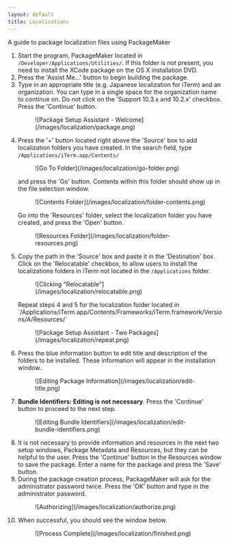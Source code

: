 ```yaml
---
layout: default
title: Localizations
---
```


A guide to package localization files using PackageMaker

1.  Start the program, PackageMaker located in
    `/Developer/Applications/Utilities/`. If this folder is not present,
    you need to install the XCode package on the OS X installation DVD.
2.  Press the 'Assist Me...' button to begin building the package.
3.  Type in an appropriate title (e.g. Japanese localization for iTerm)
    and an organization.  You can type in a single space for the organization
    name to continue on.  Do not click on the 'Support 10.3.x and 10.2.x'
    checkbox.  Press the 'Continue' button.
    <figure>
      ![Package Setup Assistant - Welcome](/images/localization/package.png)
    </figure>
4.  Press the '+' button located right above the 'Source' box to add
    localization folders you have created.  In the search field, type
    `/Applications/iTerm.app/Contents/`
    <figure>
      ![Go To Folder](/images/localization/go-folder.png)
    </figure>
    and press the 'Go' button.  Contents within this folder should show up
    in the file selection window.
    <figure>
      ![Contents Folder](/images/localization/folder-contents.png)
    </figure>
    Go into the 'Resources' folder, select the localization folder you have
    created, and press the 'Open' button.
    <figure>
      ![Resources Folder](/images/localization/folder-resources.png)
    </figure>
5.  Copy the path in the 'Source' box and paste it in the 'Destination'
    box. Click on the 'Relocatable' checkbox, to allow users to install
    the localizations folders in iTerm not located in the
    `/Applications` folder.
    <figure>
      ![Clicking "Relocatable"](/images/localization/relocatable.png)
    </figure>
    Repeat steps 4 and 5 for the localization folder located in
    `/Applications/iTerm.app/Contents/Frameworks/iTerm.framework/Versions/A/Resources/`
    <figure>
      ![Package Setup Assistant - Two Packages](/images/localization/repeat.png)
    </figure>
6.  Press the blue information button to edit title and description of the
    folders to be installed.  These information will appear in the
    installation window.
    <figure>
      ![Editing Package Information](/images/localization/edit-title.png)
    </figure>
7.  **Bundle Identifiers: Editing is not necessary**.  Press the 'Continue'
    button to proceed to the next step.
    <figure>
      ![Editing Bundle Identifiers](/images/localization/edit-bundle-identifiers.png)
    </figure>
8.  It is not necessary to provide information and resources in the next two
    setup windows, Package Metadata and Resources, but they can be helpful to
    the user.  Press the 'Continue' button in the Resources window to save the
    package.  Enter a name for the package and press the 'Save' button.
9.  During the package creation process, PackageMaker will ask for the
    administrator password twice.  Press the 'OK' button and type in the
    administrator password.
    <figure>
      ![Authorizing](/images/localization/authorize.png)
    </figure>
10. When successful, you should see the window below.
    <figure>
      ![Process Complete](/images/localization/finished.png)
    </figure>

